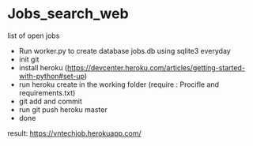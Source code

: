 # Jobs_search_web
list of open jobs
- Run worker.py to create database jobs.db using sqlite3 everyday
- init git
- install heroku (https://devcenter.heroku.com/articles/getting-started-with-python#set-up)
- run heroku create in the working folder (require : Procifle and requirements.txt)
- git add and commit
- run git push heroku master
- done

result: https://vntechjob.herokuapp.com/
